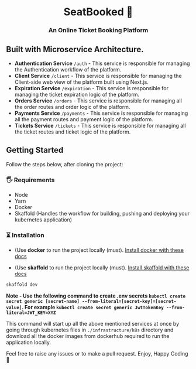 <h1 align="center">SeatBooked 💺</h1>
<h3 align="center">An Online Ticket Booking Platform</h3>

## Built with Microservice Architecture.

- **Authentication Service** `/auth` - This service is responsible for managing the Authentication workflow of the platform.
- **Client Service** `/client` - This service is responsible for managing the Client-side web view of the platform built using Next.js.
- **Expiration Service** `/expiration` - This service is responsible for managing the ticket expiration logic of the platform.
- **Orders Service** `/orders` - This service is responsible for managing all the order routes and order logic of the platform.
- **Payments Service** `/payments` - This service is responsible for managing all the payment routes and payment logic of the platform.
- **Tickets Service** `/tickets` - This service is responsible for managing all the ticket routes and ticket logic of the platform.

## Getting Started

Follow the steps below, after cloning the project:

### 🖐 Requirements

- Node
- Yarn
- Docker
- Skaffold (Handles the workflow for building, pushing and deploying your kubernetes application)

### ⏳ Installation

- (Use **docker** to run the project locally (must). [Install docker with these docs](https://docs.docker.com/engine/install/)

- (Use **skaffold** to run the project locally (must). [Install skaffold with these docs](https://skaffold.dev/docs/install/)

```bash
skaffold dev
```

**Note - Use the following command to create .env secrets `kubectl create secret generic [secret-name] --from-literal=[secret-key]=[secret-value]`. For example `kubectl create secret generic JwtTokenKey --from-literal=JWT_KEY=XYZ`**

This command will start up all the above mentioned services at once by going through kubernetes files in `./infrastructure/k8s` directory and download all the docker images from dockerhub required to run the application locally.

Feel free to raise any issues or to make a pull request.
Enjoy, Happy Coding 🎉
